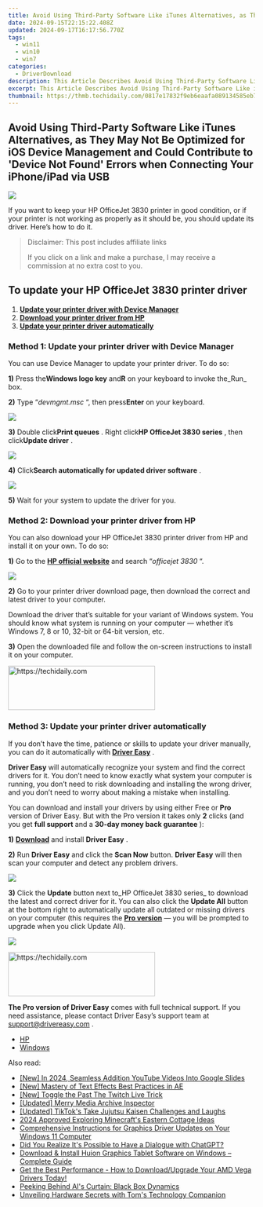 ```yaml
---
title: Avoid Using Third-Party Software Like iTunes Alternatives, as They May Not Be Optimized for iOS Device Management and Could Contribute to 'Device Not Found' Errors when Connecting Your iPhone/iPad via USB
date: 2024-09-15T22:15:22.408Z
updated: 2024-09-17T16:17:56.770Z
tags:
  - win11
  - win10
  - win7
categories:
  - DriverDownload
description: This Article Describes Avoid Using Third-Party Software Like iTunes Alternatives, as They May Not Be Optimized for iOS Device Management and Could Contribute to 'Device Not Found' Errors when Connecting Your iPhone/iPad via USB
excerpt: This Article Describes Avoid Using Third-Party Software Like iTunes Alternatives, as They May Not Be Optimized for iOS Device Management and Could Contribute to 'Device Not Found' Errors when Connecting Your iPhone/iPad via USB
thumbnail: https://thmb.techidaily.com/0817e17832f9eb6eaafa089134585eb7da7e6eb5282db756bf22aa798c8924ed.jpg
---
```


## Avoid Using Third-Party Software Like iTunes Alternatives, as They May Not Be Optimized for iOS Device Management and Could Contribute to 'Device Not Found' Errors when Connecting Your iPhone/iPad via USB

![](https://images.drivereasy.com/wp-content/uploads/2018/06/img_5b14a804bf020.jpg)

 If you want to keep your HP OfficeJet 3830 printer in good condition, or if your printer is not working as properly as it should be, you should update its driver. Here’s how to do it.

>  Disclaimer: This post includes affiliate links
>
>  If you click on a link and make a purchase, I may receive a commission at no extra cost to you.
>

## To update your HP OfficeJet 3830 printer driver

1. [**Update your printer driver with Device Manager**](https://tools.techidaily.com/drivereasy/download/)
2. [**Download your printer driver from HP**](https://tools.techidaily.com/drivereasy/download/)
3. [**Update your printer driver automatically**](https://tools.techidaily.com/drivereasy/download/)

### Method 1: Update your printer driver with Device Manager

You can use Device Manager to update your printer driver. To do so:

**1)** Press the**Windows logo key** and**R** on your keyboard to invoke the_Run_ box.

**2)** Type “_devmgmt.msc_ “, then press**Enter** on your keyboard.

![](https://images.drivereasy.com/wp-content/uploads/2018/05/img_5b0912dd92d53.png)

**3)** Double click**Print queues** . Right click**HP OfficeJet 3830 series** , then click**Update driver** .

![](https://images.drivereasy.com/wp-content/uploads/2018/06/img_5b14ac504d4ae.jpg)

**4)** Click**Search automatically for updated driver software** .

![](https://images.drivereasy.com/wp-content/uploads/2018/06/img_5b14ac8fb8ee9.jpg)

**5)**  Wait for your system to update the driver for you.

### Method 2: Download your printer driver from HP

 You can also download your HP OfficeJet 3830 printer driver from HP and install it on your own. To do so:

**1)** Go to the **[HP official website](http://www8.hp.com)**  and search “_officejet 3830_ “.

![](https://images.drivereasy.com/wp-content/uploads/2018/06/img_5b14ad2046844.jpg)

**2)** Go to your printer driver download page, then download the correct and latest driver to your computer.

 Download the driver that’s suitable for your variant of Windows system. You should know what system is running on your computer — whether it’s Windows 7, 8 or 10, 32-bit or 64-bit version, etc.

**3)** Open the downloaded file and follow the on-screen instructions to install it on your computer.

<!-- affiliate ads begin -->
<a href="https://25home.pxf.io/c/5597632/2148645/16836" target="_top" id="2148645">
  <img src="//a.impactradius-go.com/display-ad/16836-2148645" border="0" alt="https://techidaily.com" width="300" height="90"/>
</a>
<img height="0" width="0" src="https://25home.pxf.io/i/5597632/2148645/16836" style="position:absolute;visibility:hidden;" border="0" />
<!-- affiliate ads end -->

### Method 3: Update your printer driver automatically

 If you don’t have the time, patience or skills to update your driver manually, you can do it automatically with [**Driver Easy**](https://tools.techidaily.com/drivereasy/download/) .

**Driver Easy**  will automatically recognize your system and find the correct drivers for it. You don’t need to know exactly what system your computer is running, you don’t need to risk downloading and installing the wrong driver, and you don’t need to worry about making a mistake when installing.

 You can download and install your drivers by using either Free or **Pro**  version of Driver Easy. But with the Pro version it takes only **2**  clicks (and you get **full support** and a **30-day money back guarantee** ):

**1)** [**Download**](https://tools.techidaily.com/drivereasy/download/) and install **Driver Easy** .

**2)** Run **Driver Easy** and click the **Scan Now** button. **Driver Easy**  will then scan your computer and detect any problem drivers.

![](https://images.drivereasy.com/wp-content/uploads/2018/06/img_5b1a66b4a3dfe.jpg)

**3)**  Click the **Update**  button next to_HP OfficeJet 3830 series_ to download the latest and correct driver for it. You can also click the **Update All**  button at the bottom right to automatically update all outdated or missing drivers on your computer (this requires the **[Pro version](https://tools.techidaily.com/drivereasy/download/)**  — you will be prompted to upgrade when you click Update All).

![](https://images.drivereasy.com/wp-content/uploads/2018/06/img_5b14ae5b52f9f.jpg)

<!-- affiliate ads begin -->
<a href="https://aligracehair.sjv.io/c/5597632/2027176/19272" target="_top" id="2027176">
  <img src="//a.impactradius-go.com/display-ad/19272-2027176" border="0" alt="https://techidaily.com" width="300" height="90"/>
</a>
<img height="0" width="0" src="https://aligracehair.sjv.io/i/5597632/2027176/19272" style="position:absolute;visibility:hidden;" border="0" />
<!-- affiliate ads end -->

**The Pro version of Driver Easy**  comes with full technical support. If you need assistance, please contact Driver Easy’s support team at [support@drivereasy.com](https://tools.techidaily.com/drivereasy/download/) .

* [HP](https://tools.techidaily.com/drivereasy/download/)
* [Windows](https://tools.techidaily.com/drivereasy/download/)

<ins class="adsbygoogle"
     style="display:block"
     data-ad-format="autorelaxed"
     data-ad-client="ca-pub-7571918770474297"
     data-ad-slot="1223367746"></ins>

<ins class="adsbygoogle"
     style="display:block"
     data-ad-client="ca-pub-7571918770474297"
     data-ad-slot="8358498916"
     data-ad-format="auto"
     data-full-width-responsive="true"></ins>

<span class="atpl-alsoreadstyle">Also read:</span>
<div><ul>
<li><a href="https://youtube-lab.techidaily.com/n-2024-seamless-addition-youtube-videos-into-google-slides/"><u>[New] In 2024, Seamless Addition YouTube Videos Into Google Slides</u></a></li>
<li><a href="https://extra-skills.techidaily.com/new-mastery-of-text-effects-best-practices-in-ae/"><u>[New] Mastery of Text Effects Best Practices in AE</u></a></li>
<li><a href="https://some-skills.techidaily.com/new-toggle-the-past-the-twitch-live-trick/"><u>[New] Toggle the Past The Twitch Live Trick</u></a></li>
<li><a href="https://extra-support.techidaily.com/updated-merry-media-archive-inspector/"><u>[Updated] Merry Media Archive Inspector</u></a></li>
<li><a href="https://tiktok-clips.techidaily.com/updated-tiktoks-take-jujutsu-kaisen-challenges-and-laughs/"><u>[Updated] TikTok's Take Jujutsu Kaisen Challenges and Laughs</u></a></li>
<li><a href="https://on-screen-recording.techidaily.com/2024-approved-exploring-minecrafts-eastern-cottage-ideas/"><u>2024 Approved Exploring Minecraft's Eastern Cottage Ideas</u></a></li>
<li><a href="https://hardware-updates.techidaily.com/comprehensive-instructions-for-graphics-driver-updates-on-your-windows-11-computer/"><u>Comprehensive Instructions for Graphics Driver Updates on Your Windows 11 Computer</u></a></li>
<li><a href="https://tech-revival.techidaily.com/did-you-realize-its-possible-to-have-a-dialogue-with-chatgpt/"><u>Did You Realize It's Possible to Have a Dialogue with ChatGPT?</u></a></li>
<li><a href="https://hardware-updates.techidaily.com/download-and-install-huion-graphics-tablet-software-on-windows-complete-guide/"><u>Download & Install Huion Graphics Tablet Software on Windows – Complete Guide</u></a></li>
<li><a href="https://hardware-updates.techidaily.com/get-the-best-performance-how-to-downloadupgrade-your-amd-vega-drivers-today/"><u>Get the Best Performance - How to Download/Upgrade Your AMD Vega Drivers Today!</u></a></li>
<li><a href="https://tech-hub.techidaily.com/peeking-behind-ais-curtain-black-box-dynamics/"><u>Peeking Behind AI's Curtain: Black Box Dynamics</u></a></li>
<li><a href="https://hardware-updates.techidaily.com/unveiling-hardware-secrets-with-toms-technology-companion/"><u>Unveiling Hardware Secrets with Tom's Technology Companion</u></a></li>
</ul></div>

